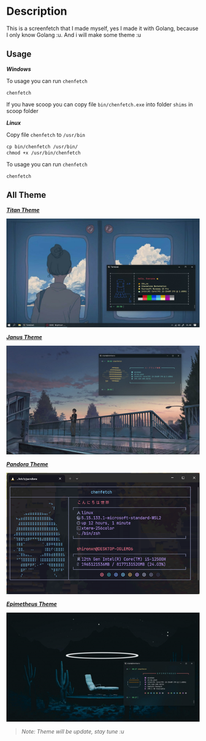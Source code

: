 # Description
This is a screenfetch that I made myself, yes I made it with Golang, because I only know Golang :u. And i will make some theme :u 

## Usage
_**Windows**_

To usage you can run `chenfetch`
```
chenfetch
```
If you have scoop you can copy file `bin/chenfetch.exe` into folder `shims` in scoop folder


_**Linux**_

Copy file `chenfetch` to `/usr/bin`
```
cp bin/chenfetch /usr/bin/
chmod +x /usr/bin/chenfetch
```

To usage you can run `chenfetch`
```
chenfetch
```

## All Theme
_**[Titan Theme](./titan/)**_

![screenshot2](.github/assets/titan/3.jpg)


_**[Janus Theme](./janus/)**_

![screenshot2](.github/assets/janus/3.jpg)


_**[Pandora Theme](./pandora/)**_

![screenshot2](.github/assets/pandora/1.webp)

_**[Epimetheus Theme](./epimetheus/)**_

![banner](.github/assets/epimetheus/3.jpg)
> _Note: Theme will be update, stay tune :u_
